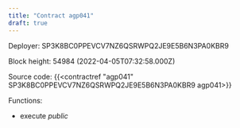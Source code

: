 ```yaml
---
title: "Contract agp041"
draft: true
---
```

Deployer: SP3K8BC0PPEVCV7NZ6QSRWPQ2JE9E5B6N3PA0KBR9


 



Block height: 54984 (2022-04-05T07:32:58.000Z)

Source code: {{<contractref "agp041" SP3K8BC0PPEVCV7NZ6QSRWPQ2JE9E5B6N3PA0KBR9 agp041>}}

Functions:

* execute _public_
